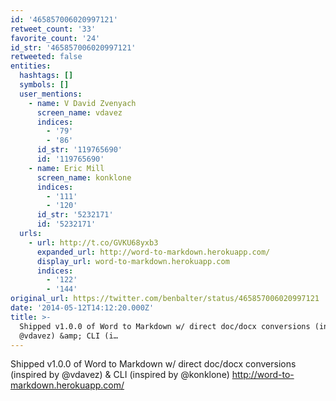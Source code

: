 ```yaml
---
id: '465857006020997121'
retweet_count: '33'
favorite_count: '24'
id_str: '465857006020997121'
retweeted: false
entities:
  hashtags: []
  symbols: []
  user_mentions:
    - name: V David Zvenyach
      screen_name: vdavez
      indices:
        - '79'
        - '86'
      id_str: '119765690'
      id: '119765690'
    - name: Eric Mill
      screen_name: konklone
      indices:
        - '111'
        - '120'
      id_str: '5232171'
      id: '5232171'
  urls:
    - url: http://t.co/GVKU68yxb3
      expanded_url: http://word-to-markdown.herokuapp.com/
      display_url: word-to-markdown.herokuapp.com
      indices:
        - '122'
        - '144'
original_url: https://twitter.com/benbalter/status/465857006020997121
date: '2014-05-12T14:12:20.000Z'
title: >-
  Shipped v1.0.0 of Word to Markdown w/ direct doc/docx conversions (inspired by
  @vdavez) &amp; CLI (i…
---
```


Shipped v1.0.0 of Word to Markdown w/ direct doc/docx conversions (inspired by @vdavez) &amp; CLI (inspired by @konklone) http://word-to-markdown.herokuapp.com/